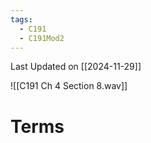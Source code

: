 ```yaml
---
tags:
  - C191
  - C191Mod2
---
```

Last Updated on [[2024-11-29]]

![[C191 Ch 4 Section 8.wav]]

# Terms


